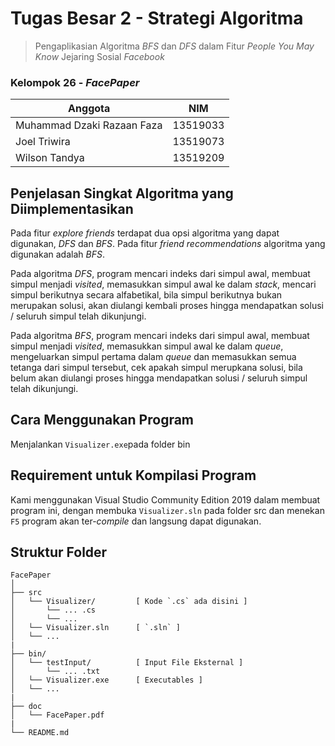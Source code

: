 # Tugas Besar 2 - Strategi Algoritma
>  Pengaplikasian Algoritma *BFS* dan *DFS* dalam Fitur *People You May Know* Jejaring Sosial *Facebook*

### Kelompok 26 - *FacePaper*
| Anggota | NIM |
| --- | --- |
|Muhammad Dzaki Razaan Faza | 13519033 |	
|Joel Triwira| 13519073 |	
|Wilson Tandya | 13519209 |

## Penjelasan Singkat Algoritma yang Diimplementasikan
Pada fitur *explore friends* terdapat dua opsi algoritma yang dapat digunakan, *DFS* dan *BFS*. Pada fitur *friend recommendations* algoritma yang digunakan adalah *BFS*.

Pada algoritma *DFS*, program mencari indeks dari simpul awal, membuat simpul menjadi *visited*, memasukkan simpul awal ke dalam *stack*, mencari simpul berikutnya secara alfabetikal, bila simpul berikutnya bukan merupakan solusi, akan diulangi kembali proses hingga mendapatkan solusi / seluruh simpul telah dikunjungi.

Pada algoritma *BFS*, program mencari indeks dari simpul awal, membuat simpul menjadi *visited*, memasukkan simpul awal ke dalam *queue*, mengeluarkan simpul pertama dalam *queue* dan memasukkan semua tetanga dari simpul tersebut, cek apakah simpul merupkana solusi, bila belum akan diulangi proses hingga mendapatkan solusi / seluruh simpul telah dikunjungi.

## Cara Menggunakan Program
Menjalankan `Visualizer.exe`pada folder bin

## Requirement untuk Kompilasi Program
Kami menggunakan Visual Studio Community Edition 2019 dalam membuat program ini, dengan membuka `Visualizer.sln` pada folder src dan menekan `F5` program akan ter-*compile* dan langsung dapat digunakan.

## Struktur Folder
```
FacePaper
│
├── src
│   └── Visualizer/         [ Kode `.cs` ada disini ]
│       └── ... .cs
│       └── ... 
│   └── Visualizer.sln      [ `.sln` ]
│   └── ...
|
├── bin/                    
│   └── testInput/          [ Input File Eksternal ]
│       └── ... .txt
│   └── Visualizer.exe      [ Executables ]
│   └── ...
|
├── doc
│   └── FacePaper.pdf
|
└── README.md
```
